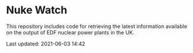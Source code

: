 # Nuke Watch

This repository includes code for retrieving the latest information available on the output of EDF nuclear power plants in the UK.

Last updated: 2021-06-03 14:42